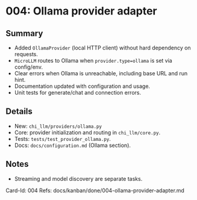 # 004: Ollama provider adapter

## Summary
- Added `OllamaProvider` (local HTTP client) without hard dependency on requests.
- `MicroLLM` routes to Ollama when `provider.type=ollama` is set via config/env.
- Clear errors when Ollama is unreachable, including base URL and run hint.
- Documentation updated with configuration and usage.
- Unit tests for generate/chat and connection errors.

## Details
- New: `chi_llm/providers/ollama.py`
- Core: provider initialization and routing in `chi_llm/core.py`.
- Tests: `tests/test_provider_ollama.py`.
- Docs: `docs/configuration.md` (Ollama section).

## Notes
- Streaming and model discovery are separate tasks.

Card-Id: 004
Refs: docs/kanban/done/004-ollama-provider-adapter.md
